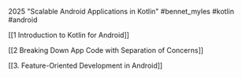 2025 "Scalable Android Applications in Kotlin" #bennet_myles
#kotlin #android 

[[1 Introduction to Kotlin for Android]]

[[2 Breaking Down App Code with Separation of Concerns]]

[[3. Feature-Oriented Development in Android]]










